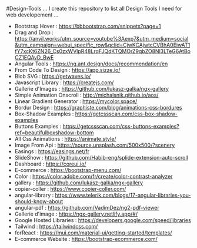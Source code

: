 #Design-Tools
...
I create this repository to list all Design Tools I need for web developement
...
- Bootstrap Hover : https://bbbootstrap.com/snippets?page=1
- Drag and Drop : https://anvil.works/utm_source=youtube%3Aexp7&utm_medium=social&utm_campaign=webui_specific_row&gclid=CjwKCAjwtcCVBhA0EiwAT1fY7xcKt6ZN26_Cs0zxWVlpR48LrqFJQdKTQMOrZ9qbZO8Nl3LTeG6AtBoCZ1EQAvD_BwE
- Angular Tools : https://ng.ant.design/docs/recommendation/en
- From Code To Design : https://app.sizze.io/
- Blob SVG : https://getwaves.io/
- Javascript Library : https://createjs.com/
- Gallerie d'Images : https://github.com/lukasz-galka/ngx-gallery
- Simple Animation Onscroll : http://michalsnik.github.io/aos/
- Linear Gradient Generator : https://mycolor.space/
- Bordur Design : https://graphiste.com/blog/animations-css-bordures
- Box-Shadow Examples : https://getcssscan.com/css-box-shadow-examples
- Buttons Examples : https://getcssscan.com/css-buttons-examples?ref=beautifulboxshadow-bottom
- All Css Animations : https://animate.style/
- Image From Api : https://source.unsplash.com/500x500/?scenery 
- Easings : https://easings.net/fr
- SlideShow : https://github.com/Habib-eng/splide-extension-auto-scroll
- Dashboard : https://coreui.io/
- E-commerce : https://bootstrap-menu.com/
- Color : https://color.adobe.com/fr/create/color-contrast-analyzer
- gallery : https://github.com/lukasz-galka/ngx-gallery
- copier-coller : https://www.copier-coller.com/
- angular-library : https://www.telerik.com/blogs/17-angular-libraries-you-should-know-about
- angular-pdf : https://github.com/VadimDez/ng2-pdf-viewer
- Gallerie d'image : https://ngx-gallery.netlify.app/#/
- Google Hosted Libraries : https://developers.google.com/speed/libraries
- Tailwind : https://tailwindcss.com/
- forReact : https://mui.com/material-ui/getting-started/templates/
- E-commerce Website : https://bootstrap-ecommerce.com/

